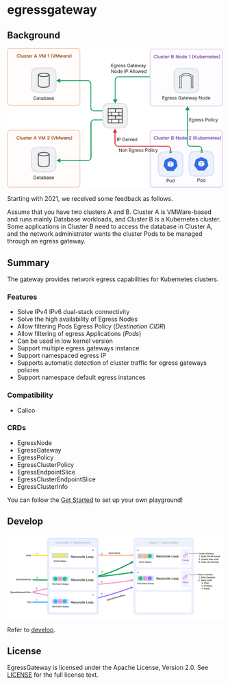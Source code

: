 # egressgateway

## Background

![background](./images/egress01.png)

Starting with 2021, we received some feedback as follows.

Assume that you have two clusters A and B. Cluster A is VMWare-based and runs mainly Database workloads,
and Cluster B is a Kubernetes cluster. Some applications in Cluster B need to access the database
in Cluster A, and the network administrator wants the cluster Pods to be managed through an egress gateway.

## Summary

The gateway provides network egress capabilities for Kubernetes clusters.

### Features

* Solve IPv4 IPv6 dual-stack connectivity
* Solve the high availability of Egress Nodes
* Allow filtering Pods Egress Policy (_Destination CIDR_)
* Allow filtering of egress Applications (_Pods_)
* Can be used in low kernel version
* Support multiple egress gateways instance
* Support namespaced egress IP
* Supports automatic detection of cluster traffic for egress gateways policies
* Support namespace default egress instances

### Compatibility

* Calico

### CRDs

* EgressNode
* EgressGateway
* EgressPolicy
* EgressClusterPolicy
* EgressEndpointSlice
* EgressClusterEndpointSlice
* EgressClusterInfo

You can follow the [Get Started](https://spidernet-io.github.io/egressgateway/usage/install)
to set up your own playground!

## Develop

![develop](./images/egress02.png)

Refer to [develop](https://github.com/spidernet-io/egressgateway/blob/main/docs/develop/dev.md).

## License

EgressGateway is licensed under the Apache License, Version 2.0.
See [LICENSE](https://github.com/spidernet-io/spiderpool/blob/main/LICENSE) for the full license text.
